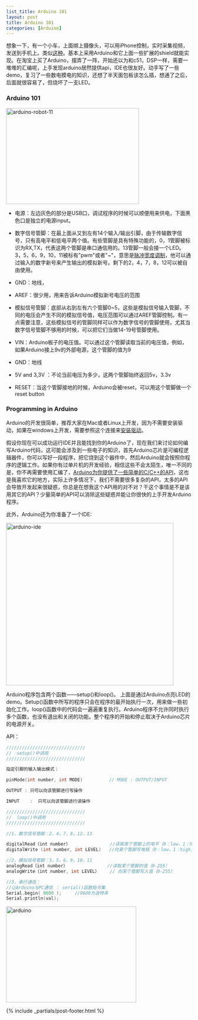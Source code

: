 ```yaml
---
list_title: Arduino 101
layout: post
title: Arduino 101
categories: [Arduino]
---
```


<em></em>

想象一下，有一个小车，上面绑上摄像头，可以用iPhone控制，实时采集视频，发送到手机上。类似[这种](http://blog.miguelgrinberg.com/post/building-an-arduino-robot-part-i-hardware-components)。基本上采用Arduino和它上面一些扩展的shield就能实现。在淘宝上买了Arduino，摆弄了一阵，开始还以为和c51，DSP一样，需要一堆堆的汇编呢，上手发现arduino居然提供api，IDE也很友好。动手写了一些demo，复习了一些数电模电的知识，还想了半天面包板该怎么插，想通了之后，后面就很容易了，但烧坏了一支LED。


### Arduino 101

<a href="/assets/images/2013/07/arduino-robot-11.png"><img src="{{site.baseurl}}/assets/images/2013/07/arduino-robot-11.png" alt="arduino-robot-11" width="360" height="260" class="alignnone size-full wp-image-1026" /></a>

- 电源：左边灰色的部分是USB口，调试程序的时候可以顺便用来供电，下面黑色口是独立的电源input。

- 数字信号管脚：在最上面从又到左有14个输入/输出引脚，由于传输数字信号，只有高电平和低电平两个值。有些管脚是具有特殊功能的，0，1管脚被标识为RX,TX，代表这两个管脚是串口通信用的。13管脚一般会接一个LED。3，5，6，9，10，11被标有"pwm"或者"~"，意思是<a href="http://zh.wikipedia.org/zh-cn/%E8%84%88%E8%A1%9D%E5%AF%AC%E5%BA%A6%E8%AA%BF%E8%AE%8A">脉冲宽度调制</a>，他可以通过输入的数字新号来产生输出的模拟新号。剩下的2，4，7，8，12可以被自由使用。

- GND：地线，
- AREF：很少用，用来告诉Arduino模拟新号电压的范围
- 模拟信号管脚：底部从右到左有六个管脚0~5，这些是模拟信号输入管脚，不同的电压会产生不同的模拟信号值，电压范围可以通过AREF管脚控制。有一点需要注意，这些模拟信号的管脚同样可以作为数字信号的管脚使用，尤其当数字信号管脚不够用的时候，可以把它们当做14-19号管脚使用。
- VIN：Arduino板子的电压值。可以通过这个管脚读取当前的电压值，例如，如果Arduino接上9v的外部电源，这个管脚的值为9
- GND：地线
- 5V and 3,3V ：不论当前电压为多少，这两个管脚始终返回5v，3.3v 
- RESET：当这个管脚接地的时候，Arduino会被reset，可以用这个管脚做一个reset button



### Programming in Arduino

Arduino的开发很简单，推荐大家在Mac或者Linux上开发，因为不需要安装驱动，如果在windows上开发，需要参照这个连接来<a href="http://arduino.cc/en/Guide/windows#.UwmxNUKSwVI">安装驱动</a>。

假设你现在可以成功运行IDE并且能找到你的Arduino了，现在我们来讨论如何编写Arduino代码，这可能会涉及到一些电子的知识，首先Arduino芯片是可编程逻辑器件，你可以写好一段程序，把它烧到这个器件中，然后Arduino就会按照你程序的逻辑工作。如果你有过单片机的开发经验，相信这些不会太陌生，唯一不同的是，你不再需要使用汇编了，<a href="http://arduino.cc/en/Reference/HomePage#.Uwmzr0KSwVI">Arduino为你提供了一些简单的C/C++的API</a>，这也是我喜欢它的地方，实际上许多情况下，我们不需要很多复杂的API，太多的API会导致开发起来很疑惑，你总是在想我这个API用的对不对？干这个事情是不是该用其它的API？少量简单的API可以消除这些疑惑并能让你很快的上手开发Arduino程序。

此外，Arduino还为你准备了一个IDE:

<a href="/assets/images/2013/07/arduino-ide2.png"><img src="{{site.baseurl}}/assets/images/2013/07/arduino-ide2.png" alt="arduino-ide" width="454" height="440" class="alignnone size-full wp-image-1037" /></a>

Arduino程序包含两个函数——setup()和loop()。
上面是通过Arduino点亮LED的demo。Setup()函数中所写的程序只会在程序的最开始执行一次，用来做一些初始化工作。loop()函数中的代码会一遍遍重复执行。Arduino程序不允许同时执行多个函数，也没有退出和关闭的功能。整个程序的开始和停止取决于Arduino芯片的电源开关。

API：

```c
//////////////////////////////
//  setup()中调用
//////////////////////////////

指定引脚的输入输出模式：

pinMode(int number, int MODE)          // MODE : OUTPUT/INPUT

OUTPUT : 只可以向该管脚进行写操作

INPUT    :  只可以向该管脚进行读操作

//////////////////////////////
//  loop()中调用
//////////////////////////////

//1，数字信号管脚：2，4，7，8，12，13

digitalRead（int number）               //读取某个管脚上的电平（0：low，1：high）
digitalWrite (int number, int LEVEL)   //向某个管脚写电瓶（0：low，1：high）

//2，模拟信号管脚：3，5，6，9，10，11
analogRead（int number）               //读取某个管脚的值（0-255）
analogWrite（int number, int LEVEL）    // 向某个管脚写入值（0-255）

//3，串行通信：
//让Arduino与PC通信 ： serial()函数指令集
Serial.begin( 9600 );     //9600为波特率
Serial.println(val);
```

<a href="/assets/images/2013/11/arduino.png"><img src="{{site.baseurl}}/assets/images/2013/11/arduino.png" alt="arduino" width="353" height="260" class="alignnone size-full wp-image-239" /></a>

{% include _partials/post-footer.html %}